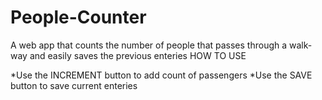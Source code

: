 # People-Counter
A web app that counts the number of people that passes through a walk-way and easily saves the previous enteries
HOW TO USE

*Use the INCREMENT button to add count of passengers
*Use the SAVE button to save current enteries
